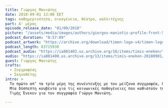 ```yaml
---
title: Γιώργος Μανιώτης
date: 2018-09-01 13:00 EET
tags: καθημερινότητα, οικογένεια, θέατρο, καλλιτέχνης
part: A' μέρος
episode_release_date: "01/09/2018"
picture: "/assets/media/images/authors/giorgos-maniotis-profile-front-520x387.jpg"
podcast_duration: "0:57:09"
podcast_artwork: "https://archive.org/download/timen-logo-v4/timen-logo-v4.png"
podcast_length: 83715930
podcast_audio: "https://ia801403.us.archive.org/18/items/timis-eneken/timis-eneken-01-09-18-giorgos-maniotis-a-meros-apo-3-afieroma-archeio-podcast.mp3"
audio: "https://ia801400.us.archive.org/13/items/timis-eneken-20180901/%CE%A4%CE%99%CE%9C%CE%97%CE%A3%20%CE%95%CE%9D%CE%95%CE%9A%CE%95%CE%9D%2001-09-18%20%CE%93%CE%99%CE%A9%CE%A1%CE%93%CE%9F%CE%A3%20%CE%9C%CE%91%CE%9D%CE%99%CE%A9%CE%A4%CE%97%CE%A3%20A%27%20%CE%9C%CE%95%CE%A1%CE%9F%CE%A3%20%CE%91%CE%A0%CE%9F%203%20%28%CE%91%CE%A6%CE%99%CE%95%CE%A1%CE%A9%CE%9C%CE%91%20-%20%CE%91%CE%A1%CE%A7%CE%95%CE%99%CE%9F%29.mp3"
guest: Γιώργος Μανιώτης
crafts:
  - Συγγραφέας
  - Σκηνοθέτης
intro: >
  Το πρώτο απ’ τα τρία μέρη της συνέντευξης με τον μείζονα συγγραφέα, Γιώργου Μανιώτη.
  Μία δύσπεπτη κουβέντα για τις κοινωνικές παθογένειες που καθιστούν την κρίση δυσυπέρβλητη και απαράκαμπτη.
  Τιμής Ένεκεν για τον συγγραφέα Γιώργο Μανιώτη.

---
```


